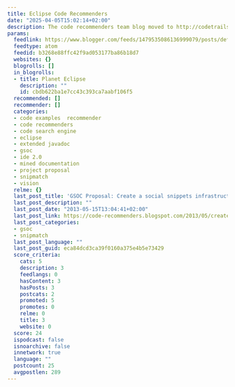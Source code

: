 ```yaml
---
title: Eclipse Code Recommenders
date: "2025-04-05T15:02:14+02:00"
description: The code recommenders team blog moved to http://codetrails.com/blog/
params:
  feedlink: https://www.blogger.com/feeds/1479535086136999079/posts/default
  feedtype: atom
  feedid: b3268e88ffc42f9ad053177ba86b18d7
  websites: {}
  blogrolls: []
  in_blogrolls:
  - title: Planet Eclipse
    description: ""
    id: cbdb622ba1e7cc43c393ca7aabf106f5
  recommended: []
  recommender: []
  categories:
  - code examples  recommender
  - code recommenders
  - code search engine
  - eclipse
  - extended javadoc
  - gsoc
  - ide 2.0
  - mined documentation
  - project proposal
  - snipmatch
  - vision
  relme: {}
  last_post_title: 'GSOC Proposal: Create a social snippets infrastructure'
  last_post_description: ""
  last_post_date: "2013-05-15T13:04:41+02:00"
  last_post_link: https://code-recommenders.blogspot.com/2013/05/create-social-snippets-infrastructure.html
  last_post_categories:
  - gsoc
  - snipmatch
  last_post_language: ""
  last_post_guid: eca84dcd3ca39f0160a375e4b5e73429
  score_criteria:
    cats: 5
    description: 3
    feedlangs: 0
    hasContent: 3
    hasPosts: 3
    postcats: 2
    promoted: 5
    promotes: 0
    relme: 0
    title: 3
    website: 0
  score: 24
  ispodcast: false
  isnoarchive: false
  innetwork: true
  language: ""
  postcount: 25
  avgpostlen: 289
---
```

